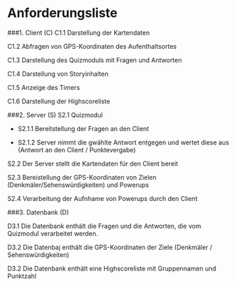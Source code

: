 # Anforderungsliste


###1. Client (C)
C1.1 Darstellung der Kartendaten

C1.2 Abfragen von GPS-Koordinaten des Aufenthaltsortes

C1.3 Darstellung des Quizmoduls mit Fragen und Antworten

C1.4 Darstellung von Storyinhalten

C1.5 Anzeige des Timers

C1.6 Darstellung der Highscoreliste



###2. Server (S)
S2.1 Quizmodul
* S2.1.1 Bereitstellung der Fragen an den Client
  
* S2.1.2 Server nimmt die gwählte Antwort entgegen und wertet diese aus (Antwort an den Client / Punktevergabe)
  
S2.2 Der Server stellt die Kartendaten für den Client bereit

S2.3 Bereistellung der GPS-Koordinaten von Zielen (Denkmäler/Sehenswürdigkeiten) und Powerups

S2.4 Verarbeitung der Aufnhame von Powerups durch den Client




###3. Datenbank (D)

D3.1 Die Datenbank enthält die Fragen und die Antworten, die vom Quizmodul verarbeitet werden.

D3.2 Die Datenbaj enthält die GPS-Koordinaten der Ziele (Denkmäler / Sehenswürdigkeiten)

D3.2 Die Datenbank enthält eine Highscoreliste mit Gruppennamen und Punktzahl
